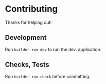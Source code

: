 Contributing
============

Thanks for helping out!

## Development

Run `builder run dev` to run the dev. application.

## Checks, Tests

Run `builder run check` before committing.
